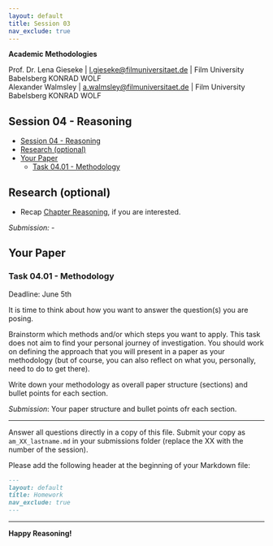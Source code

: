 ```yaml
---
layout: default
title: Session 03
nav_exclude: true
---
```


**Academic Methodologies**
  
Prof. Dr. Lena Gieseke \| l.gieseke@filmuniversitaet.de \| Film University Babelsberg KONRAD WOLF  
Alexander Walmsley \| a.walmsley@filmuniversitaet.de \| Film University Babelsberg KONRAD WOLF  


## Session 04 - Reasoning

<!-- Reading the scripts and preparing questions should take < 2h. If you need longer, please let me know next class. -->

* [Session 04 - Reasoning](#session-04---reasoning)
* [Research (optional)](#research-optional)
* [Your Paper](#your-paper)
    * [Task 04.01 - Methodology](#task-0401---methodology)

## Research (optional)

* Recap [Chapter Reasoning](../../02_scripts/am_06_reasoning_script.md), if you are interested.

*Submission:* -

## Your Paper

### Task 04.01 - Methodology

Deadline: June 5th


It is time to think about how you want to answer the question(s) you are posing.  

Brainstorm which methods and/or which steps you want to apply. This task does not aim to find your personal journey of investigation. You should work on defining the approach that you will present in a paper as your methodology (but of course, you can also reflect on what you, personally, need to do to get there). 

Write down your methodology as overall paper structure (sections) and bullet points for each section.
  
*Submission*: Your paper structure and bullet points ofr each section. 


  

---
  
Answer all questions directly in a copy of this file. Submit your copy as `am_XX_lastname.md` in your submissions folder (replace the XX with the number of the session). 
  

Please add the following header at the beginning of your Markdown file:

```md
---
layout: default
title: Homework
nav_exclude: true
---
```
  

---

**Happy Reasoning!**
